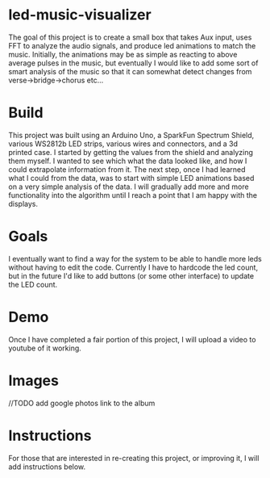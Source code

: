 # led-music-visualizer
The goal of this project is to create a small box that takes Aux input, uses FFT to analyze the audio signals, and produce led animations to match the music. Initially, the animations may be as simple as reacting to above average pulses in the music, but eventually I would like to add some sort of smart analysis of the music so that it can somewhat detect changes from verse->bridge->chorus etc... 

# Build
This project was built using an Arduino Uno, a SparkFun Spectrum Shield, various WS2812b LED strips, various wires and connectors, and a 3d printed case. I started by getting the values from the shield and analyzing them myself. I wanted to see which what the data looked like, and how I could extrapolate information from it. The next step, once I had learned what I could from the data, was to start with simple LED animations based on a very simple analysis of the data. I will gradually add more and more functionality into the algorithm until I reach a point that I am happy with the displays. 

# Goals
I eventually want to find a way for the system to be able to handle more leds without having to edit the code. Currently I have to hardcode the led count, but in the future I'd like to add buttons (or some other interface) to update the LED count.

# Demo
Once I have completed a fair portion of this project, I will upload a video to youtube of it working. 

# Images
//TODO add google photos link to the album
# Instructions
For those that are interested in re-creating this project, or improving it, I will add instructions below.

